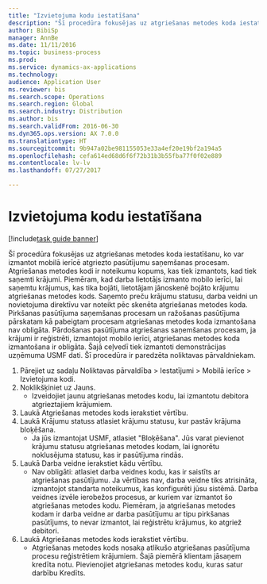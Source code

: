 ```yaml
--- 
title: "Izvietojuma kodu iestatīšana"
description: "Šī procedūra fokusējas uz atgriešanas metodes koda iestatīšanu, ko var izmantot mobilā ierīcē atgriezto pasūtījumu saņemšanas procesam."
author: BibiSp
manager: AnnBe
ms.date: 11/11/2016
ms.topic: business-process
ms.prod: 
ms.service: dynamics-ax-applications
ms.technology: 
audience: Application User
ms.reviewer: bis
ms.search.scope: Operations
ms.search.region: Global
ms.search.industry: Distribution
ms.author: bis
ms.search.validFrom: 2016-06-30
ms.dyn365.ops.version: AX 7.0.0
ms.translationtype: HT
ms.sourcegitcommit: 9b947a02be981155053e33a4ef20e19bf2a194a5
ms.openlocfilehash: cefa614ed68d6f6f72b31b3b55fba77f0f02e889
ms.contentlocale: lv-lv
ms.lasthandoff: 07/27/2017

---
```

# <a name="set-up-dispositions-codes"></a>Izvietojuma kodu iestatīšana

[!include[task guide banner](../../includes/task-guide-banner.md)]

Šī procedūra fokusējas uz atgriešanas metodes koda iestatīšanu, ko var izmantot mobilā ierīcē atgriezto pasūtījumu saņemšanas procesam. Atgriešanas metodes kodi ir noteikumu kopums, kas tiek izmantots, kad tiek saņemti krājumi. Piemēram, kad darba lietotājs izmanto mobilo ierīci, lai saņemtu krājumus, kas tika bojāti, lietotājam jānoskenē bojāto krājumu atgriešanas metodes kods. Saņemto preču krājumu statusu, darba veidni un novietojuma direktīvu var noteikt pēc skenēta atgriešanas metodes koda. Pirkšanas pasūtījuma saņemšanas procesam un ražošanas pasūtījuma pārskatam kā pabeigtam procesam atgriešanas metodes koda izmantošana nav obligāta. Pārdošanas pasūtījuma atgriešanas saņemšanas procesam, ja krājumi ir reģistrēti, izmantojot mobilo ierīci, atgriešanas metodes koda izmantošana ir obligāta.  Šajā ceļvedī tiek izmantoti demonstrācijas uzņēmuma USMF dati. Šī procedūra ir paredzēta noliktavas pārvaldniekam. 

1. Pārejiet uz sadaļu Noliktavas pārvaldība > Iestatījumi > Mobilā ierīce > Izvietojuma kodi.
2. Noklikšķiniet uz Jauns.
    * Izveidojiet jaunu atgriešanas metodes kodu, lai izmantotu debitora atgrieztajiem krājumiem.  
3. Laukā Atgriešanas metodes kods ierakstiet vērtību.
4. Laukā Krājumu statuss atlasiet krājumu statusu, kur pastāv krājuma bloķēšana.
    * Ja jūs izmantojat USMF, atlasiet "Bloķēšana". Jūs varat pievienot krājumu statusu atgriešanas metodes kodam, lai ignorētu noklusējuma statusu, kas ir pasūtījuma rindās.  
5. Laukā Darba veidne ierakstiet kādu vērtību.
    * Nav obligāti: atlasiet darba veidnes kodu, kas ir saistīts ar atgriešanas pasūtījumu. Ja vērtības nav, darba veidne tiks atrisināta, izmantojot standarta noteikumus, kas konfigurēti jūsu sistēmā. Darba veidnes izvēle ierobežos procesus, ar kuriem var izmantot šo atgriešanas metodes kodu. Piemēram, ja atgriešanas metodes kodam ir darba veidne ar darba pasūtījumu ar tipu pirkšanas pasūtījums, to nevar izmantot, lai reģistrētu krājumus, ko atgriež debitori.  
6. Laukā Atgriešanas metodes kods ierakstiet vērtību.
    * Atgriešanas metodes kods nosaka atlikušo atgriešanas pasūtījuma procesu reģistrētiem krājumiem. Šajā piemērā klientam jāsaņem kredīta notu. Pievienojiet atgriešanas metodes kodu, kuras satur darbību Kredīts.  


